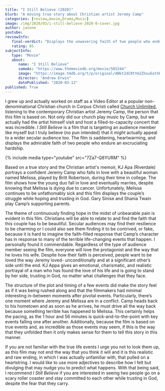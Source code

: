 ```yaml
---
title: "I Still Believe (2020)"
blurb: "A moving true story about Christian artist Jeremy Camp"
categories: [review,movie,Drama,Music]
image: /img/2020/03/i-still-believe-2020-0-cover.jpg
author: jasone
youtube: 
reviewInfo:
   final-verdict: "Displays the unwavering faith of two people who endure an excruciating hardship. Audience admiration of characters' faith and love may extend past faith-based audiences."
   rating: 85
subjectInfo:
   type: "Movie"
   about:
      name: "I Still Believe"
      sameAs: "https://www.themoviedb.org/movie/585244"
      image: "https://image.tmdb.org/t/p/original/dWkt2dC0tYm2ZhxuEotXQaNeH7X.jpg"
      director: "Andrew Erwin"
      datePublished: "2020-03-12"
published: True
---
```

I grew up and actually worked on staff as a Video Editor at a popular non-denominational Christian church in Corpus Christi called <a href="https://churchunlimited.com/">Church Unlimited</a>, listening to the contemporary Christian artist Jeremy Camp, the person that this film is based on. Not only did our church play music by Camp, but we actually had the artist himself visit and host a filled-to-capacity concert that was incredible. *I Still Believe* is a film that is targeting an audience member like myself but I truly believe (no pun intended) that it *might* actually appeal to a wider secular audience too. The film is saddening, heartwarming, and displays the admirable faith of two people who endure an excruciating hardship.

{% include media type="youtube" src="7Za7-Q8YURM" %}

Based on a true story and the Christian artist's memoir, KJ Apa (Riverdale) portrays a confident Jeremy Camp who falls in love with a beautiful woman named Melissa, played by Britt Robertson, during their time in college. The film shows how the young duo fall in love and eventually marries, despite knowing that Melissa is dying due to cancer. Unfortunately, Melissa continues to be unfathomably sick and this film displays the couple’s struggle while hoping and trusting in God. Gary Sinise and Shania Twain play Camp’s supporting parents.

The theme of continuously finding hope in the midst of unbearable pain is evident in this film. Christians will be able to relate to and find the faith that this couple has to be beautiful. Secular audiences may find their resilience to be charming or I could also see them finding it to be contrived, or fake, because it is hard to imagine the faith-filled response that Camp’s character has in response to many of the terrible life-changing events that happen. I personally found it commendable. Regardless of the type of audience member seeing the film, everyone will love the protagonist and the way that he loves his wife. Despite how their faith is perceived, people want to be loved the way Jeremy loved- unconditionally and at a significant other’s side until the end. KJ Appa gives an emotional, charismatic, and realistic portrayal of a man who has found the love of his life and is going to stand by her side, trusting in God, no matter what challenges that they face.

The structure of the plot and timing of a few events did make the story feel as if it was being rushed along and that the filmmakers had minimal interesting in-between moments after pivotal events. Particularly, there’s one moment where Jeremy and Melissa are in a conflict. Camp heads back to his hometown and as soon as he arrives, he must drive all the way back because something terrible has happened to Melissa. This certainly helps the pacing, as the 1 hour and 56 minutes is quick-and-to-the-point with key events falling one after another. Additionally, because the film is based on true events and, as incredible as those events may seem, if this is the way that they unfolded then it only makes sense for them to tell this story in this manner. 

If you are not familiar with the true life events I urge you not to look them up, as this film may not end the way that you think it will and it is this realistic and raw ending, in which I was actually unfamiliar with, that pulled on a heartstring. I would like to use more adjectives to describe how I felt but divulging that may nudge you to predict what happens. With that being said, I recommend *I Still Believe* if you are interested in seeing two people go on a scary roller coaster and stay committed to each other while trusting in God, despite the fear that they carry.
